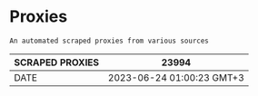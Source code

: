 # Proxies
    An automated scraped proxies from various sources

| SCRAPED PROXIES | 23994            |
|-----------------|---------------------------|
| DATE            | 2023-06-24 01:00:23 GMT+3          |